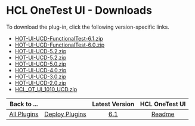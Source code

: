 
# HCL OneTest UI - Downloads

To download the plug-in, click the following version-specific links.
- [HOT-UI-UCD-FunctionalTest-6.1.zip](https://raw.githubusercontent.com/UrbanCode/IBM-UCD-PLUGINS/main/files/HCLOneTestUI/HOT-UI-UCD-FunctionalTest-6.1.zip)
- [HOT-UI-UCD-FunctionalTest-6.0.zip](https://raw.githubusercontent.com/UrbanCode/IBM-UCD-PLUGINS/main/files/HCLOneTestUI/HOT-UI-UCD-FunctionalTest-6.0.zip)
- [HOT-UI-UCD-5.2.zip](https://raw.githubusercontent.com/UrbanCode/IBM-UCD-PLUGINS/main/files/HCLOneTestUI/HOT-UI-UCD-5.2.zip)
- [HOT-UI-UCD-5.2.zip](https://raw.githubusercontent.com/UrbanCode/IBM-UCD-PLUGINS/main/files/HCLOneTestUI/HOT-UI-UCD-5.2.zip)
- [HOT-UI-UCD-5.0.zip](https://raw.githubusercontent.com/UrbanCode/IBM-UCD-PLUGINS/main/files/HCLOneTestUI/HOT-UI-UCD-5.0.zip)
- [HOT-UI-UCD-4.0.zip](https://raw.githubusercontent.com/UrbanCode/IBM-UCD-PLUGINS/main/files/HCLOneTestUI/HOT-UI-UCD-4.0.zip)
- [HOT-UI-UCD-3.0.zip](https://raw.githubusercontent.com/UrbanCode/IBM-UCD-PLUGINS/main/files/HCLOneTestUI/HOT-UI-UCD-3.0.zip)
- [HOT-UI-UCD-2.0.zip](https://raw.githubusercontent.com/UrbanCode/IBM-UCD-PLUGINS/main/files/HCLOneTestUI/HOT-UI-UCD-2.0.zip)
- [HCL_OT_UI_1010_UCD.zip](https://raw.githubusercontent.com/UrbanCode/IBM-UCD-PLUGINS/main/files/HCLOneTestUI/HCL_OT_UI_1010_UCD.zip)

|Back to ...||Latest Version|HCL OneTest UI |
| :---: | :---: | :---: | :---: |
|[All Plugins](../../index.md)|[Deploy Plugins](../README.md)|[6.1](https://raw.githubusercontent.com/UrbanCode/IBM-UCD-PLUGINS/main/files/HCLOneTestUI/HOT-UI-UCD-FunctionalTest-6.1.zip)|[Readme](README.md)|
